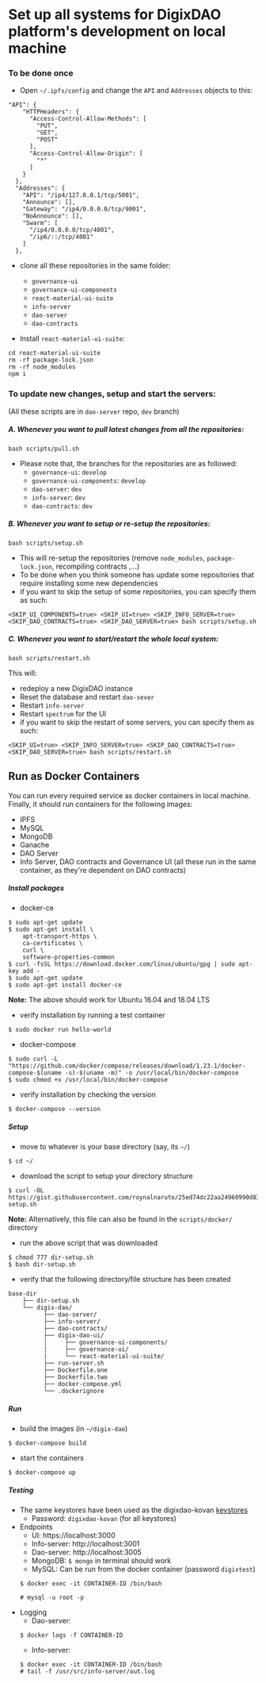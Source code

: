 # Set up all systems for DigixDAO platform's development on local machine

### To be done once
* Open `~/.ipfs/config` and change the `API` and `Addresses` objects to this:
```
"API": {
    "HTTPHeaders": {   
      "Access-Control-Allow-Methods": [
        "PUT",
        "GET",
        "POST"
      ],
      "Access-Control-Allow-Origin": [
        "*"
      ]
    }
  },
  "Addresses": {
    "API": "/ip4/127.0.0.1/tcp/5001",
    "Announce": [],
    "Gateway": "/ip4/0.0.0.0/tcp/9001",
    "NoAnnounce": [],
    "Swarm": [
      "/ip4/0.0.0.0/tcp/4001",
      "/ip6/::/tcp/4001"
    ]
  },
```

* clone all these repositories in the same folder:
  * `governance-ui`
  * `governance-ui-components`
  * `react-material-ui-suite`
  * `info-server`
  * `dao-server`
  * `dao-contracts`

* Install `react-material-ui-suite`:
```
cd react-material-ui-suite
rm -rf package-lock.json
rm -rf node_modules
npm i
```

### To update new changes, setup and start the servers:
(All these scripts are in `dao-server` repo, `dev` branch)
##### A. Whenever you want to pull latest changes from all the repositories:
```
bash scripts/pull.sh
```
* Please note that, the branches for the repositories are as followed:
    * `governance-ui`: `develop`
    * `governance-ui-components`: `develop`
    * `dao-server`: `dev`
    * `info-server`: `dev`
    * `dao-contracts`: `dev`

##### B. Whenever you want to setup or re-setup the repositories:
```
bash scripts/setup.sh
```
  * This will re-setup the repositories (remove `node_modules`, `package-lock.json`, recompiling contracts ,...)
  * To be done when you think someone has update some repositories that require installing some new dependencies
  * if you want to skip the setup of some repositories, you can specify them as such:
  ```
  <SKIP_UI_COMPONENTS=true> <SKIP_UI=true> <SKIP_INFO_SERVER=true> <SKIP_DAO_CONTRACTS=true> <SKIP_DAO_SERVER=true> bash scripts/setup.sh
  ```

##### C. Whenever you want to start/restart the whole local system:
```
bash scripts/restart.sh
```
This will:
  * redeploy a new DigixDAO instance
  * Reset the database and restart `dao-sever`
  * Restart `info-server`
  * Restart `spectrum` for the UI
  * if you want to skip the restart of some servers, you can specify them as such:
  ```
  <SKIP_UI=true> <SKIP_INFO_SERVER=true> <SKIP_DAO_CONTRACTS=true> <SKIP_DAO_SERVER=true> bash scripts/restart.sh
  ```

## Run as Docker Containers
You can run every required service as docker containers in local machine. Finally, it should run containers for the following images:
* IPFS
* MySQL
* MongoDB
* Ganache
* DAO Server
* Info Server, DAO contracts and Governance UI (all these run in the same container, as they're dependent on DAO contracts)

##### Install packages
* docker-ce
```
$ sudo apt-get update
$ sudo apt-get install \
    apt-transport-https \
    ca-certificates \
    curl \
    software-properties-common
$ curl -fsSL https://download.docker.com/linux/ubuntu/gpg | sudo apt-key add -
$ sudo apt-get update
$ sudo apt-get install docker-ce
```
**Note:** The above should work for Ubuntu 16.04 and 18.04 LTS
* verify installation by running a test container
```
$ sudo docker run hello-world
```
* docker-compose
```
$ sudo curl -L "https://github.com/docker/compose/releases/download/1.23.1/docker-compose-$(uname -s)-$(uname -m)" -o /usr/local/bin/docker-compose
$ sudo chmod +x /usr/local/bin/docker-compose
```
* verify installation by checking the version
```
$ docker-compose --version
```

##### Setup
* move to whatever is your base directory (say, its `~/`)
```
$ cd ~/
```
* download the script to setup your directory structure
```
$ curl -OL https://gist.githubusercontent.com/roynalnaruto/25ed74dc22aa24960990d83cc80ce6b7/raw/f672ccde33e57be73783b4179887600d0a4d2cc8/dir-setup.sh
```
**Note:** Alternatively, this file can also be found in the `scripts/docker/` directory
* run the above script that was downloaded
```
$ chmod 777 dir-setup.sh
$ bash dir-setup.sh
```
* verify that the following directory/file structure has been created
```
base-dir
    ├── dir-setup.sh
    └── digix-dao/
          ├── dao-server/
          ├── info-server/
          ├── dao-contracts/
          ├── digix-dao-ui/
          |     ├── governance-ui-components/
          |     ├── governance-ui/
          |     └── react-material-ui-suite/
          ├── run-server.sh
          ├── Dockerfile.one
          ├── Dockerfile.two
          ├── docker-compose.yml
          └── .dockerignore
```

##### Run
* build the images (in `~/digix-dao`)
```
$ docker-compose build
```
* start the containers
```
$ docker-compose up
```

##### Testing
* The same keystores have been used as the digixdao-kovan [keystores](https://tracker.digixdev.com/_persistent/digixdao-kovan.zip?file=6-181&c=false&updated=0)
    * Password: `digixdao-kovan` (for all keystores)
* Endpoints
    * UI: https://localhost:3000
    * Info-server: http://localhost:3001
    * Dao-server: http://localhost:3005
    * MongoDB: `$ mongo` in terminal should work
    * MySQL: Can be run from the docker container (password `digixtest`)
    ```
    $ docker exec -it CONTAINER-ID /bin/bash

    # mysql -u root -p
    ```
* Logging
    * Dao-server:
    ```
    $ docker logs -f CONTAINER-ID
    ```
    * Info-server:
    ```
    $ docker exec -it CONTAINER-ID /bin/bash
    # tail -f /usr/src/info-server/out.log
    ```
